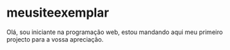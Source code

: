 # meusiteexemplar
Olá, sou iniciante na programação web, estou mandando aqui meu primeiro projecto para a vossa apreciação.
